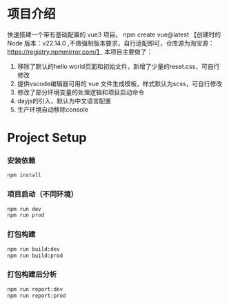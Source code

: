 # 项目介绍

快速搭建一个带有基础配置的 vue3 项目。
npm create vue@latest 【创建时的Node 版本：v22.14.0 ,不做强制版本要求，自行适配即可，仓库源为淘宝源：https://registry.npmmirror.com/】
本项目主要做了：

1. 移除了默认的hello world页面和初始文件，新增了少量的reset.css，可自行修改
2. 提供vscode编辑器可用的 vue 文件生成模板，样式默认为scss，可自行修改
3. 修改了部分环境变量的处理逻辑和项目启动命令
4. dayjs的引入，默认为中文语言配置
5. 生产环境自动移除console

# Project Setup

### 安装依赖

```sh
npm install
```

### 项目启动（不同环境）

```sh
npm run dev
npm run prod
```

### 打包构建

```sh
npm run build:dev
npm run build:prod
```

### 打包构建后分析

```sh
npm run report:dev
npm run report:prod
```

